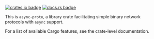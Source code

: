 [![crates.io badge]][crates.io link] [![docs.rs badge]][docs.rs link]

[crates.io badge]: https://img.shields.io/crates/v/async-proto.svg?style=flat-square
[crates.io link]: https://crates.io/crates/async-proto
[docs.rs badge]: https://img.shields.io/badge/docs-online-dddddd.svg?style=flat-square
[docs.rs link]: https://docs.rs/async-proto

This is `async-proto`, a library crate facilitating simple binary network protocols with `async` support.

For a list of available Cargo features, see the crate-level documentation.
